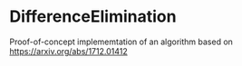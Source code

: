 # DifferenceElimination
Proof-of-concept implememtation of an algorithm based on https://arxiv.org/abs/1712.01412
